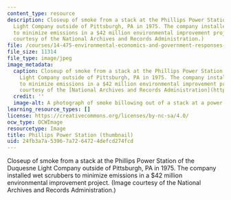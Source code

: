 ```yaml
---
content_type: resource
description: Closeup of smoke from a stack at the Phillips Power Station of the Duquesne
  Light Company outside of Pittsburgh, PA in 1975. The company installed wet scrubbers
  to minimize emissions in a $42 million environmental improvement project. (Image
  courtesy of the National Archives and Records Administration.)
file: /courses/14-475-environmental-economics-and-government-responses-to-market-failure-spring-2005/24fb3a7a53967a7264724defcd274fcd_14-475s05-th.jpg
file_size: 11314
file_type: image/jpeg
image_metadata:
  caption: Closeup of smoke from a stack at the Phillips Power Station of the Duquesne
    Light Company outside of Pittsburgh, PA in 1975. The company installed wet scrubbers
    to minimize emissions in a $42 million environmental improvement project. (Image
    courtesy of the [National Archives and Records Administration](http://www.archives.gov/).)
  credit: ''
  image-alt: A photograph of smoke billowing out of a stack at a power station.
learning_resource_types: []
license: https://creativecommons.org/licenses/by-nc-sa/4.0/
ocw_type: OCWImage
resourcetype: Image
title: Phillips Power Station (thumbnail)
uid: 24fb3a7a-5396-7a72-6472-4defcd274fcd
---
```

Closeup of smoke from a stack at the Phillips Power Station of the Duquesne Light Company outside of Pittsburgh, PA in 1975. The company installed wet scrubbers to minimize emissions in a $42 million environmental improvement project. (Image courtesy of the National Archives and Records Administration.)